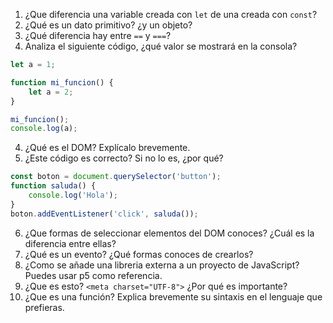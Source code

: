 1. ¿Que diferencia una variable creada con `let` de una creada con `const`?
2. ¿Qué es un dato primitivo? ¿y un objeto?
2. ¿Qué diferencia hay entre `==` y `===`?
3. Analiza el siguiente código, ¿qué valor se mostrará en la consola?
```js
let a = 1;

function mi_funcion() {
    let a = 2;
}

mi_funcion();
console.log(a);
```
4. ¿Qué es el DOM? Explícalo brevemente.
5. ¿Este código es correcto? Si no lo es, ¿por qué?
```js
const boton = document.querySelector('button');
function saluda() {
    console.log('Hola');
}
boton.addEventListener('click', saluda());
```
6. ¿Que formas de seleccionar elementos del DOM conoces? ¿Cuál es la diferencia entre ellas?
7. ¿Qué es un evento? ¿Qué formas conoces de crearlos?
8. ¿Como se añade una libreria externa a un proyecto de JavaScript? Puedes usar p5 como referencia.
9. ¿Que es esto? `<meta charset="UTF-8">` ¿Por qué es importante?
10. ¿Que es una función? Explica brevemente su sintaxis en el lenguaje que prefieras.